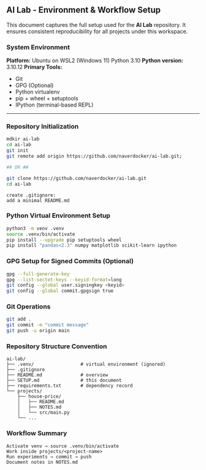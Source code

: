 ## AI Lab - Environment & Workflow Setup

This document captures the full setup used for the **AI Lab** repository.
It ensures consistent reproducibility for all projects under this workspace.

### System Environment
**Platform:** Ubuntu on WSL2 (Windows 11) Python 3.10
**Python version:** 3.10.12
**Primary Tools:**
- Git
- GPG (Optional)
- Python virtualenv
- pip + wheel + setuptools
- IPython (terminal-based REPL)

---

### Repository Initialization
```bash
mdkir ai-lab
cd ai-lab
git init
git remote add origin https://github.com/naverdocker/ai-lab.git;

## OR ##

git clone https://github.com/naverdocker/ai-lab.git
cd ai-lab
```
```
create .gitignore:
add a minimal README.md
```

### Python Virtual Environment Setup
```bash
python3 -m venv .venv
source .venv/bin/activate
pip install --upgrade pip setuptools wheel
pip install "pandas<2.3" numpy matplotlib scikit-learn ipython
```

### GPG Setup for Signed Commits (Optional)
```bash
gpg --full-generate-key
gpg --list-sectet-keys --keyid-format=long
git config --global user.signingkey <keyid>
git config --global commit.gpgsign true
```

### Git Operations
```bash
git add .
git commit -m "commit message"
git push -u origin main
```

### Repository Structure Convention
```
ai-lab/
├── .venv/                 # virtual environment (ignored)
├── .gitignore
├── README.md              # overview
├── SETUP.md               # this document
├── requirements.txt       # dependency record
└── projects/
    ├── house-price/
    │   ├── README.md
    │   ├── NOTES.md
    │   └── src/main.py
    └── ...
```

### Workflow Summary
```
Activate venv → source .venv/bin/activate
Work inside projects/<project-name>
Run experiments → commit → push
Document notes in NOTES.md
```
